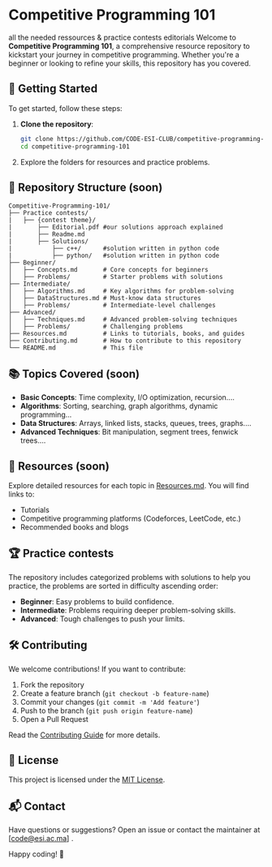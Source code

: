 # Competitive Programming 101
all the needed ressources &amp; practice contests editorials 
Welcome to **Competitive Programming 101**, a comprehensive resource repository to kickstart your journey in competitive programming. Whether you're a beginner or looking to refine your skills, this repository has you covered.

## 🚀 Getting Started

To get started, follow these steps:

1. **Clone the repository**:
   ```bash
   git clone https://github.com/CODE-ESI-CLUB/competitive-programming-101.git
   cd competitive-programming-101
   ```

2. Explore the folders for resources and practice problems.

## 📂 Repository Structure (soon)

```
Competitive-Programming-101/
├── Practice contests/
|   ├── {contest theme}/
|       ├── Editorial.pdf #our solutions approach explained
|       ├── Readme.md
|       ├── Solutions/
|           ├── c++/      #solution written in python code
|           ├── python/   #solution written in python code 
├── Beginner/
│   ├── Concepts.md       # Core concepts for beginners
│   ├── Problems/         # Starter problems with solutions
├── Intermediate/
│   ├── Algorithms.md     # Key algorithms for problem-solving
│   ├── DataStructures.md # Must-know data structures
│   ├── Problems/         # Intermediate-level challenges
├── Advanced/
│   ├── Techniques.md     # Advanced problem-solving techniques
│   ├── Problems/         # Challenging problems
├── Resources.md          # Links to tutorials, books, and guides
├── Contributing.md       # How to contribute to this repository
└── README.md             # This file
```

## 📚 Topics Covered (soon)

- **Basic Concepts**: Time complexity, I/O optimization, recursion....
- **Algorithms**: Sorting, searching, graph algorithms, dynamic programming...
- **Data Structures**: Arrays, linked lists, stacks, queues, trees, graphs....
- **Advanced Techniques**: Bit manipulation, segment trees, fenwick trees....

## 🌟 Resources (soon)

Explore detailed resources for each topic in [Resources.md](Resources.md). You will find links to:
- Tutorials
- Competitive programming platforms (Codeforces, LeetCode, etc.)
- Recommended books and blogs

## 🏆 Practice contests

The repository includes categorized problems with solutions to help you practice, the problems are sorted in difficulty ascending order:

- **Beginner**: Easy problems to build confidence.
- **Intermediate**: Problems requiring deeper problem-solving skills.
- **Advanced**: Tough challenges to push your limits.

## 🛠️ Contributing

We welcome contributions! If you want to contribute:

1. Fork the repository
2. Create a feature branch (`git checkout -b feature-name`)
3. Commit your changes (`git commit -m 'Add feature'`)
4. Push to the branch (`git push origin feature-name`)
5. Open a Pull Request

Read the [Contributing Guide](Contributing.md) for more details.

## 📄 License

This project is licensed under the [MIT License](LICENSE).

## 📬 Contact

Have questions or suggestions? Open an issue or contact the maintainer at [code@esi.ac.ma] .

Happy coding! 🚀
